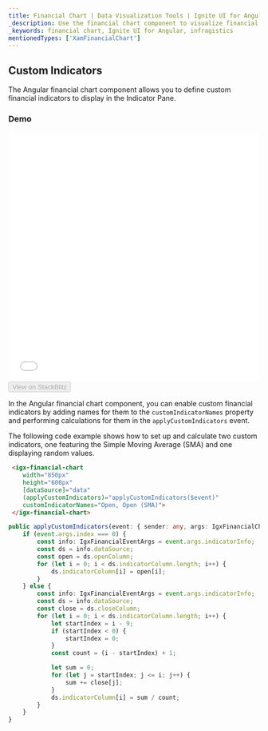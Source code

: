 ```yaml
---
title: Financial Chart | Data Visualization Tools | Ignite UI for Angular | Infragistics | Custom Indicators
_description: Use the financial chart component to visualize financial data using a simple API. View the demo, dependencies, usage and toolbar for more information.
_keywords: financial chart, Ignite UI for Angular, infragistics
mentionedTypes: ['XamFinancialChart']
---
```


## Custom Indicators

The Angular financial chart component allows you to define custom financial indicators to display in the Indicator Pane.

### Demo

<div class="sample-container loading" style="height: 500px">
    <iframe id="financial-chart-custom-indicators-iframe" src='{environment:dvDemosBaseUrl}/charts/financial-chart-custom-indicators' width="100%" height="100%" seamless frameBorder="0" onload="onXPlatSampleIframeContentLoaded(this);"></iframe>
</div>
<div>
    <button data-localize="stackblitz" disabled class="stackblitz-btn"   data-iframe-id="financial-chart-custom-indicators-iframe" data-demos-base-url="{environment:dvDemosBaseUrl}">View on StackBlitz
    </button>
</div>

<div class="divider--half"></div>

In the Angular financial chart component, you can enable custom financial indicators by adding names for them to the `customIndicatorNames` property and performing calculations for them in the `applyCustomIndicators` event.

The following code example shows how to set up and calculate two custom indicators, one featuring the Simple Moving Average (SMA) and one displaying random values.

```html
 <igx-financial-chart
    width="850px"
    height="600px"
    [dataSource]="data"
    (applyCustomIndicators)="applyCustomIndicators($event)"
    customIndicatorNames="Open, Open (SMA)">
 </igx-financial-chart>
```

```ts
public applyCustomIndicators(event: { sender: any, args: IgxFinancialChartCustomIndicatorArgs }) {
    if (event.args.index === 0) {
        const info: IgxFinancialEventArgs = event.args.indicatorInfo;
        const ds = info.dataSource;
        const open = ds.openColumn;
        for (let i = 0; i < ds.indicatorColumn.length; i++) {
            ds.indicatorColumn[i] = open[i];
        }
    } else {
        const info: IgxFinancialEventArgs = event.args.indicatorInfo;
        const ds = info.dataSource;
        const close = ds.closeColumn;
        for (let i = 0; i < ds.indicatorColumn.length; i++) {
            let startIndex = i - 9;
            if (startIndex < 0) {
                startIndex = 0;
            }
            const count = (i - startIndex) + 1;

            let sum = 0;
            for (let j = startIndex; j <= i; j++) {
                sum += close[j];
            }
            ds.indicatorColumn[i] = sum / count;
        }
    }
}
```
